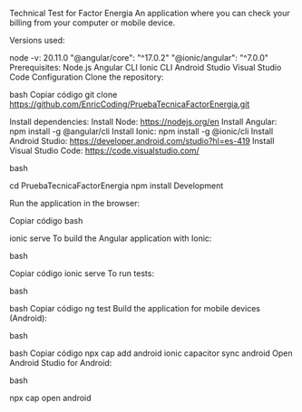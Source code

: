 Technical Test for Factor Energia
An application where you can check your billing from your computer or mobile device.

Versions used:

node -v: 20.11.0
"@angular/core": "^17.0.2"
"@ionic/angular": "^7.0.0"
Prerequisites:
Node.js
Angular CLI
Ionic CLI
Android Studio
Visual Studio Code
Configuration
Clone the repository:

bash
  Copiar código
  git clone https://github.com/EnricCoding/PruebaTecnicaFactorEnergia.git

Install dependencies:
Install Node: https://nodejs.org/en
Install Angular: npm install -g @angular/cli
Install Ionic: npm install -g @ionic/cli
Install Android Studio: https://developer.android.com/studio?hl=es-419
Install Visual Studio Code: https://code.visualstudio.com/

 bash

 cd PruebaTecnicaFactorEnergia
 npm install
Development

Run the application in the browser:

Copiar código
bash

ionic serve
To build the Angular application with Ionic:

bash

Copiar código
ionic serve
To run tests:

bash

bash
Copiar código
ng test
Build the application for mobile devices (Android):

bash

bash
Copiar código
npx cap add android
ionic capacitor sync android
Open Android Studio for Android:

bash

npx cap open android
